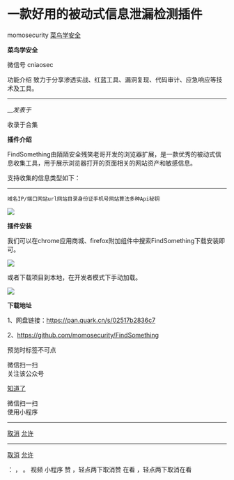#  一款好用的被动式信息泄漏检测插件

momosecurity  [ 菜鸟学安全 ](javascript:void\(0\);)

**菜鸟学安全** ![]()

微信号 cniaosec

功能介绍 致力于分享渗透实战、红蓝工具、漏洞复现、代码审计、应急响应等技术及工具。

____

___发表于_

收录于合集

**插件介绍**

FindSomething由陌陌安全残笑老哥开发的浏览器扩展，是一款优秀的被动式信息收集工具，用于展示浏览器打开的页面相关的网站资产和敏感信息。

支持收集的信息类型如下：

  *   *   *   *   *   *   *   * 

    
    
    域名IP/端口网站url网站目录身份证手机号网站算法多种Api秘钥

![](https://gitee.com/fuli009/images/raw/master/public/20230714175523.png)

 **插件安装**

我们可以在chrome应用商城、firefox附加组件中搜索FindSomething下载安装即可。  

![](https://gitee.com/fuli009/images/raw/master/public/20230714175524.png)

或者下载项目到本地，在开发者模式下手动加载。

![](https://gitee.com/fuli009/images/raw/master/public/20230714175525.png)

 **下载地址**

1、网盘链接：https://pan.quark.cn/s/02517b2836c7

2、https://github.com/momosecurity/FindSomething

预览时标签不可点

微信扫一扫  
关注该公众号

[知道了](javascript:;)

微信扫一扫  
使用小程序

****

[取消](javascript:void\(0\);) [允许](javascript:void\(0\);)

****

[取消](javascript:void\(0\);) [允许](javascript:void\(0\);)

： ， 。   视频 小程序 赞 ，轻点两下取消赞 在看 ，轻点两下取消在看

